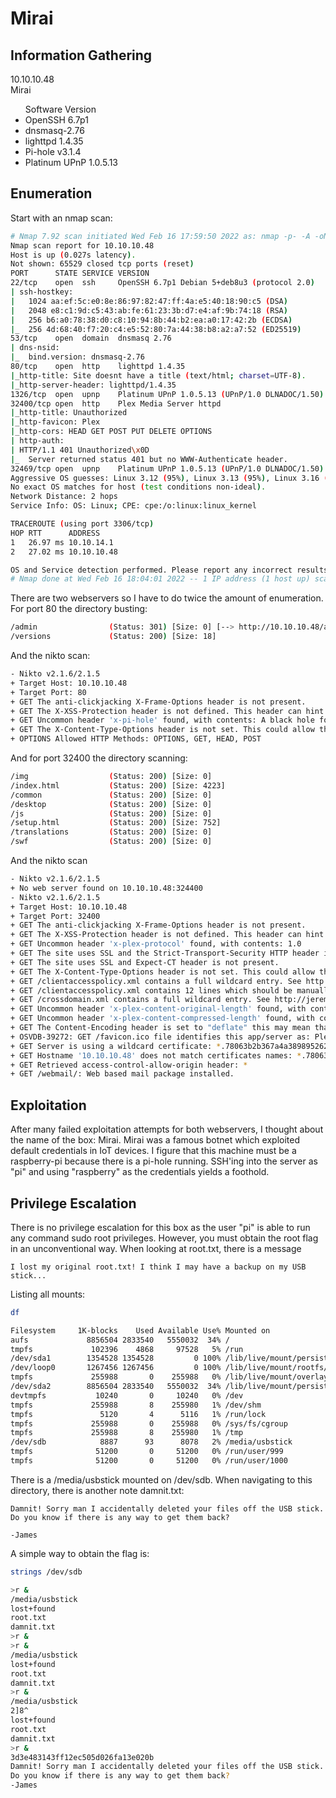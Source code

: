 # Mirai

## Information Gathering
10.10.10.48<br>
Mirai<br>

<ul>Software Version
	<li>OpenSSH 6.7p1</li>
	<li>dnsmasq-2.76</li>
	<li>lighttpd 1.4.35</li>
	<li>Pi-hole v3.1.4</li>
	<li>Platinum UPnP 1.0.5.13</li>
</ul>

## Enumeration
Start with an nmap scan:
```bash
# Nmap 7.92 scan initiated Wed Feb 16 17:59:50 2022 as: nmap -p- -A -oN nmap/all_ports.nmap 10.10.10.48
Nmap scan report for 10.10.10.48
Host is up (0.027s latency).
Not shown: 65529 closed tcp ports (reset)
PORT      STATE SERVICE VERSION
22/tcp    open  ssh     OpenSSH 6.7p1 Debian 5+deb8u3 (protocol 2.0)
| ssh-hostkey: 
|   1024 aa:ef:5c:e0:8e:86:97:82:47:ff:4a:e5:40:18:90:c5 (DSA)
|   2048 e8:c1:9d:c5:43:ab:fe:61:23:3b:d7:e4:af:9b:74:18 (RSA)
|   256 b6:a0:78:38:d0:c8:10:94:8b:44:b2:ea:a0:17:42:2b (ECDSA)
|_  256 4d:68:40:f7:20:c4:e5:52:80:7a:44:38:b8:a2:a7:52 (ED25519)
53/tcp    open  domain  dnsmasq 2.76
| dns-nsid: 
|_  bind.version: dnsmasq-2.76
80/tcp    open  http    lighttpd 1.4.35
|_http-title: Site doesnt have a title (text/html; charset=UTF-8).
|_http-server-header: lighttpd/1.4.35
1326/tcp  open  upnp    Platinum UPnP 1.0.5.13 (UPnP/1.0 DLNADOC/1.50)
32400/tcp open  http    Plex Media Server httpd
|_http-title: Unauthorized
|_http-favicon: Plex
|_http-cors: HEAD GET POST PUT DELETE OPTIONS
| http-auth: 
| HTTP/1.1 401 Unauthorized\x0D
|_  Server returned status 401 but no WWW-Authenticate header.
32469/tcp open  upnp    Platinum UPnP 1.0.5.13 (UPnP/1.0 DLNADOC/1.50)
Aggressive OS guesses: Linux 3.12 (95%), Linux 3.13 (95%), Linux 3.16 (95%), Linux 3.18 (95%), Linux 3.2 - 4.9 (95%), Linux 3.8 - 3.11 (95%), Linux 4.8 (95%), Linux 4.4 (95%), Linux 4.2 (95%), ASUS RT-N56U WAP (Linux 3.4) (95%)
No exact OS matches for host (test conditions non-ideal).
Network Distance: 2 hops
Service Info: OS: Linux; CPE: cpe:/o:linux:linux_kernel

TRACEROUTE (using port 3306/tcp)
HOP RTT      ADDRESS
1   26.97 ms 10.10.14.1
2   27.02 ms 10.10.10.48

OS and Service detection performed. Please report any incorrect results at https://nmap.org/submit/ .
# Nmap done at Wed Feb 16 18:04:01 2022 -- 1 IP address (1 host up) scanned in 251.32 seconds

```
There are two webservers so I have to do twice the amount of enumeration.
For port 80 the directory busting:
```bash
/admin                (Status: 301) [Size: 0] [--> http://10.10.10.48/admin/]
/versions             (Status: 200) [Size: 18]
```
And the nikto scan:
```bash
- Nikto v2.1.6/2.1.5
+ Target Host: 10.10.10.48
+ Target Port: 80
+ GET The anti-clickjacking X-Frame-Options header is not present.
+ GET The X-XSS-Protection header is not defined. This header can hint to the user agent to protect against some forms of XSS
+ GET Uncommon header 'x-pi-hole' found, with contents: A black hole for Internet advertisements.
+ GET The X-Content-Type-Options header is not set. This could allow the user agent to render the content of the site in a different fashion to the MIME type
+ OPTIONS Allowed HTTP Methods: OPTIONS, GET, HEAD, POST 
```
And for port 32400 the directory scanning:
```bash
/img                  (Status: 200) [Size: 0]
/index.html           (Status: 200) [Size: 4223]
/common               (Status: 200) [Size: 0]
/desktop              (Status: 200) [Size: 0]
/js                   (Status: 200) [Size: 0]
/setup.html           (Status: 200) [Size: 752]
/translations         (Status: 200) [Size: 0]
/swf                  (Status: 200) [Size: 0]
```
And the nikto scan
```bash
- Nikto v2.1.6/2.1.5
+ No web server found on 10.10.10.48:324400
- Nikto v2.1.6/2.1.5
+ Target Host: 10.10.10.48
+ Target Port: 32400
+ GET The anti-clickjacking X-Frame-Options header is not present.
+ GET The X-XSS-Protection header is not defined. This header can hint to the user agent to protect against some forms of XSS
+ GET Uncommon header 'x-plex-protocol' found, with contents: 1.0
+ GET The site uses SSL and the Strict-Transport-Security HTTP header is not defined.
+ GET The site uses SSL and Expect-CT header is not present.
+ GET The X-Content-Type-Options header is not set. This could allow the user agent to render the content of the site in a different fashion to the MIME type
+ GET /clientaccesspolicy.xml contains a full wildcard entry. See http://msdn.microsoft.com/en-us/library/cc197955(v=vs.95).aspx
+ GET /clientaccesspolicy.xml contains 12 lines which should be manually viewed for improper domains or wildcards.
+ GET /crossdomain.xml contains a full wildcard entry. See http://jeremiahgrossman.blogspot.com/2008/05/crossdomainxml-invites-cross-site.html
+ GET Uncommon header 'x-plex-content-original-length' found, with contents: 193
+ GET Uncommon header 'x-plex-content-compressed-length' found, with contents: 157
+ GET The Content-Encoding header is set to "deflate" this may mean that the server is vulnerable to the BREACH attack.
+ OSVDB-39272: GET /favicon.ico file identifies this app/server as: Plex Media Server
+ GET Server is using a wildcard certificate: *.78063b2b367a4a389895262d75b0b03c.plex.direct
+ GET Hostname '10.10.10.48' does not match certificates names: *.78063b2b367a4a389895262d75b0b03c.plex.direct
+ GET Retrieved access-control-allow-origin header: *
+ GET /webmail/: Web based mail package installed.

```

## Exploitation
After many failed exploitation attempts for both webservers, I thought about the name of the box: Mirai. Mirai was a famous botnet which exploited default credentials in IoT devices. I figure that this machine must be a raspberry-pi because there is a pi-hole running. SSH'ing into the server as "pi" and using "raspberry" as the credentials yields a foothold.

## Privilege Escalation
There is no privilege escalation for this box as the user "pi" is able to run any command sudo root privileges. However, you must obtain the root flag in an unconventional way. When looking at root.txt, there is a message
```
I lost my original root.txt! I think I may have a backup on my USB stick...
```
Listing all mounts:
```bash
df 

Filesystem     1K-blocks    Used Available Use% Mounted on
aufs             8856504 2833540   5550032  34% /
tmpfs             102396    4868     97528   5% /run
/dev/sda1        1354528 1354528         0 100% /lib/live/mount/persistence/sda1
/dev/loop0       1267456 1267456         0 100% /lib/live/mount/rootfs/filesystem.squashfs
tmpfs             255988       0    255988   0% /lib/live/mount/overlay
/dev/sda2        8856504 2833540   5550032  34% /lib/live/mount/persistence/sda2
devtmpfs           10240       0     10240   0% /dev
tmpfs             255988       8    255980   1% /dev/shm
tmpfs               5120       4      5116   1% /run/lock
tmpfs             255988       0    255988   0% /sys/fs/cgroup
tmpfs             255988       8    255980   1% /tmp
/dev/sdb            8887      93      8078   2% /media/usbstick
tmpfs              51200       0     51200   0% /run/user/999
tmpfs              51200       0     51200   0% /run/user/1000
```
There is a /media/usbstick mounted on /dev/sdb. When navigating to this directory, there is another note damnit.txt:
```
Damnit! Sorry man I accidentally deleted your files off the USB stick.
Do you know if there is any way to get them back?

-James
```
A simple way to obtain the flag is:
```bash
strings /dev/sdb

>r &
/media/usbstick
lost+found
root.txt
damnit.txt
>r &
>r &
/media/usbstick
lost+found
root.txt
damnit.txt
>r &
/media/usbstick
2]8^
lost+found
root.txt
damnit.txt
>r &
3d3e483143ff12ec505d026fa13e020b
Damnit! Sorry man I accidentally deleted your files off the USB stick.
Do you know if there is any way to get them back?
-James
```